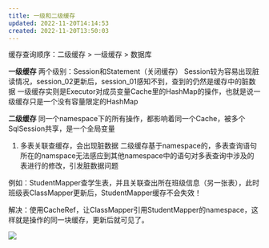 ```yaml
---
title: 一级和二级缓存
updated: 2022-11-20T14:14:53
created: 2022-11-20T13:50:03
---
```


缓存查询顺序：二级缓存 \> 一级缓存 \> 数据库

**一级缓存**
两个级别：Session和Statement（关闭缓存）
Session较为容易出现脏读情况，session_02更新后，session_01感知不到，查到的仍然是缓存中的脏数据
一级缓存实则是Executor对成员变量Cache里的HashMap的操作，也就是说一级缓存只是一个没有容量限定的HashMap

**二级缓存**
同一个namespace下的所有操作，都影响着同一个Cache，被多个SqlSession共享，是一个全局变量
1.  多表关联查缓存，会出现脏数据
二级缓存基于namespace的，多表查询语句所在的namspace无法感应到其他namespace中的语句对多表查询中涉及的表进行的修改，引发脏数据问题

例如：StudentMapper查学生表，并且关联查出所在班级信息（另一张表），此时班级表ClassMapper更新后，StudentMapper缓存不会失效！

解决：使用CacheRef，让ClassMapper引用StudentMapper的namespace，这样就是操作的同一块缓存，更新后就可见了。

![](C:\Users\82609\AppData\Local\Temp\Java\pandoc/media/image1.png)
